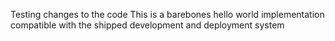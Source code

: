 Testing changes to the code
This is a barebones hello world implementation compatible with the shipped development and deployment system

